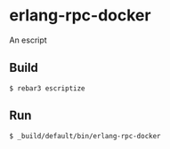 erlang-rpc-docker
=====

An escript

Build
-----

    $ rebar3 escriptize

Run
---

    $ _build/default/bin/erlang-rpc-docker
